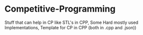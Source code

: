 # Competitive-Programming
Stuff that can help in CP like STL's in CPP, Some Hard mostly used Implementations, Template for CP in CPP (both in .cpp and .json))
